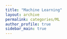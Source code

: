```yaml
---
title: "Machine Learning"
layout: archive
permalink: categories/ML
author_profile: true
sidebar_main: true
---
```



